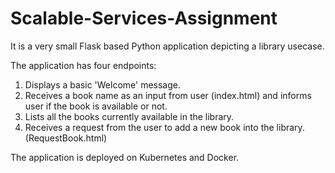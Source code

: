 # Scalable-Services-Assignment

It is a very small Flask based Python application depicting a library usecase.

The application has four endpoints:
1. Displays a basic 'Welcome' message.
2. Receives a book name as an input from user (index.html) and informs user if the book is available or not.
3. Lists all the books currently available in the library.
4. Receives a request from the user to add a new book into the library. (RequestBook.html)

The application is deployed on Kubernetes and Docker.
